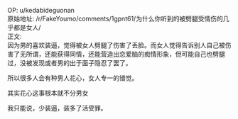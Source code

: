 
OP: u/kedabideguonan  
原始地址: /r/FakeYoumo/comments/1gpnt61/为什么你听到的被劈腿受情伤的几乎都是女人/  
正文:  
因为男的喜欢装逼，觉得被女人劈腿了伤害了丢脸。而女人觉得告诉别人自己被伤害了无所谓，还能获得同情，还能营造出恋爱脑的痴情形象，但可能自己也劈腿过，没被发现或者男的出于面子隐忍了罢了。

所以很多人会有种男人花心，女人专一的错觉。

其实花心这事根本就不分男女

我只能说，少装逼，装多了活受罪。


